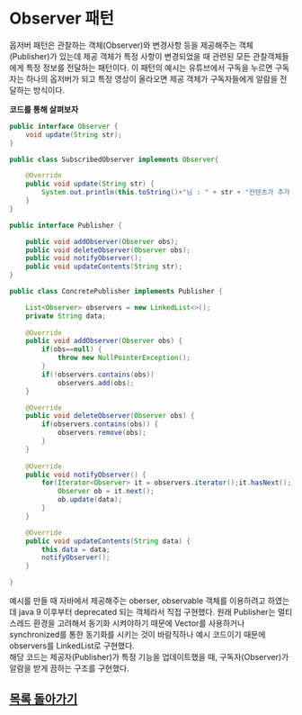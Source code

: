 # Observer 패턴

옵저버 패턴은 관찰하는 객체(Observer)와 변경사항 등을 제공해주는 객체(Publisher)가 있는데 제공 객체가 특정 사항이 변경되었을 때 관련된 모든 관찰객체들에게 특정 정보를 전달하는 패턴이다. 이 패턴의 예시는 유튜브에서 구독을 누르면 구독자는 하나의 옵저버가 되고 특정 영상이 올라오면 제공 객체가 구독자들에게 알람을 전달하는 방식이다.   
   
**코드를 통해 살펴보자**
```java
public interface Observer {
	void update(String str);
}

public class SubscribedObserver implements Observer{

	@Override
	public void update(String str) {
		System.out.println(this.toString()+"님 : " + str + "컨텐츠가 추가 되었습니다.");
	}
}
```
```java
public interface Publisher {

	public void addObserver(Observer obs);
	public void deleteObserver(Observer obs);
	public void notifyObserver();
	public void updateContents(String str);
}

public class ConcretePublisher implements Publisher {

	List<Observer> observers = new LinkedList<>();
	private String data;
	
	@Override
	public void addObserver(Observer obs) {
		if(obs==null) {
			throw new NullPointerException();
		}
		if(!observers.contains(obs))
			observers.add(obs);
	}

	@Override
	public void deleteObserver(Observer obs) {
		if(observers.contains(obs)) {
			observers.remove(obs);
		}
	}
	
	@Override
	public void notifyObserver() {
		for(Iterator<Observer> it = observers.iterator();it.hasNext();) {
			Observer ob = it.next();
			ob.update(data);
		}
	}

	@Override
	public void updateContents(String data) {
		this.data = data;
		notifyObserver();
	}

}
```
예시를 만들 때 자바에서 제공해주는 oberser, observable 객체를 이용하려고 하였는데 java 9 이후부터 deprecated 되는 객체라서 직접 구현했다. 원래 Publisher는 멀티스레드 환경을 고려해서 동기화 시켜야하기 때문에 Vector를 사용하거나 synchronized를 통한 동기화를 시키는 것이 바람직하나 예시 코드이기 때문에 observers를 LinkedList로 구현했다.   
해당 코드는 제공자(Publisher)가 특정 기능을 업데이트했을 때, 구독자(Observer)가 알람을 받게 끔하는 구조를 구현했다.

## [목록 돌아가기](https://github.com/kyo705/Design-Pattern#3-%ED%96%89%EC%9C%84-%ED%8C%A8%ED%84%B4)
